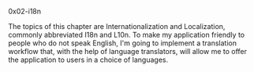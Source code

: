 0x02-i18n

The topics of this chapter are Internationalization and Localization, commonly abbreviated I18n and L10n. To make my application friendly to people who do not speak English, I'm going to implement a translation workflow that, with the help of language translators, will allow me to offer the application to users in a choice of languages.

